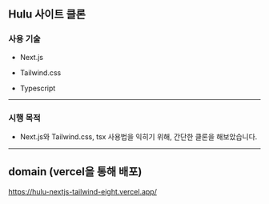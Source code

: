 ## Hulu 사이트 클론

### 사용 기술

- Next.js

- Tailwind.css

- Typescript

---

### 시행 목적

- Next.js와 Tailwind.css, tsx 사용법을 익히기 위해, 간단한 클론을 해보았습니다.

---

## domain (vercel을 통해 배포)

https://hulu-nextjs-tailwind-eight.vercel.app/
